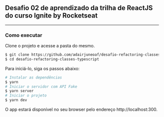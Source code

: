 ## Desafio 02 de aprendizado da trilha de ReactJS do curso Ignite by Rocketseat

---

### Como executar

Clone o projeto e acesse a pasta do mesmo.

```bash
$ git clone https://github.com/adairjuneoaf/desafio-refactoring-classes-typescript
$ cd desafio-refactoring-classes-typescript
```

Para iniciá-lo, siga os passos abaixo:

```bash
# Instalar as dependências
$ yarn
# Iniciar o servidor com API Fake
$ yarn server
# Iniciar o projeto
$ yarn dev
```

O app estará disponível no seu browser pelo endereço http://localhost:300.
